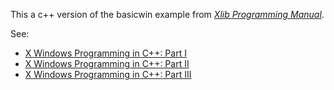 <p>
This a c++ version of the basicwin example from <a href="http://www.amazon.com/exec/obidos/ASIN/1565920023/ref%3Dnosim/msn011-20"><em> Xlib Programming Manual</em></a>.
<p>
See:
</p>
<ul>
<li><a href="http://www.storage-b.com/c/x/23">X Windows Programming in C++: Part I</a></li>
<li><a href="http://www.storage-b.com/c/x/24">X Windows Programming in C++: Part II</a></li>
<li><a href="http://www.storage-b.com/c/x/25">X Windows Programming in C++: Part III</a></li>
</ul>
